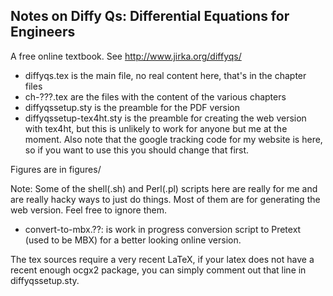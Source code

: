 Notes on Diffy Qs: Differential Equations for Engineers
-------------------------------------------------------

A free online textbook.  See http://www.jirka.org/diffyqs/

* diffyqs.tex is the main file, no real content here, that's in the chapter files
* ch-???.tex are the files with the content of the various chapters
* diffyqssetup.sty is the preamble for the PDF version
* diffyqssetup-tex4ht.sty is the preamble for creating the web version with tex4ht, but this is unlikely to work for anyone but me at the moment.  Also note that the google tracking code for my website is here, so if you want to use this you should change that first.

Figures are in figures/

Note: Some of the shell(.sh) and Perl(.pl) scripts here are really for me and are really hacky ways to just do things.  Most of them are for generating the web version.  Feel free to ignore them.

* convert-to-mbx.??: is work in progress conversion script to Pretext (used to be MBX) for a better looking online version.

The tex sources require a very recent LaTeX, if your latex does not have a recent enough ocgx2 package, you can simply comment out that line in
diffyqssetup.sty.
